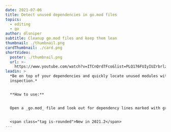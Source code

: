```yaml
---
date: 2021-07-06
title: Detect unused dependencies in go.mod files
topics:
  - editing
  - go
author: dlsniper
subtitle: Cleanup go.mod files and keep them lean
thumbnail: ./thumbnail.png
cardThumbnail: ./card.png
shortVideo:
  poster: ./thumbnail.png
  url: >-
    https://www.youtube.com/watch?v=ITCnQrd7Fco&list=PLQ176FUIyIUZrbrlz4AY1V8VzBJKZyVlW&index=32
leadin: >
  *Be on top of your dependencies and quickly locate unused modules with this
  inspection.*


  **How to use:**


  Open a _go.mod_ file and look out for dependency lines marked with grey.


  <span class="tag is-rounded">New in 2021.2</span>
---
```


